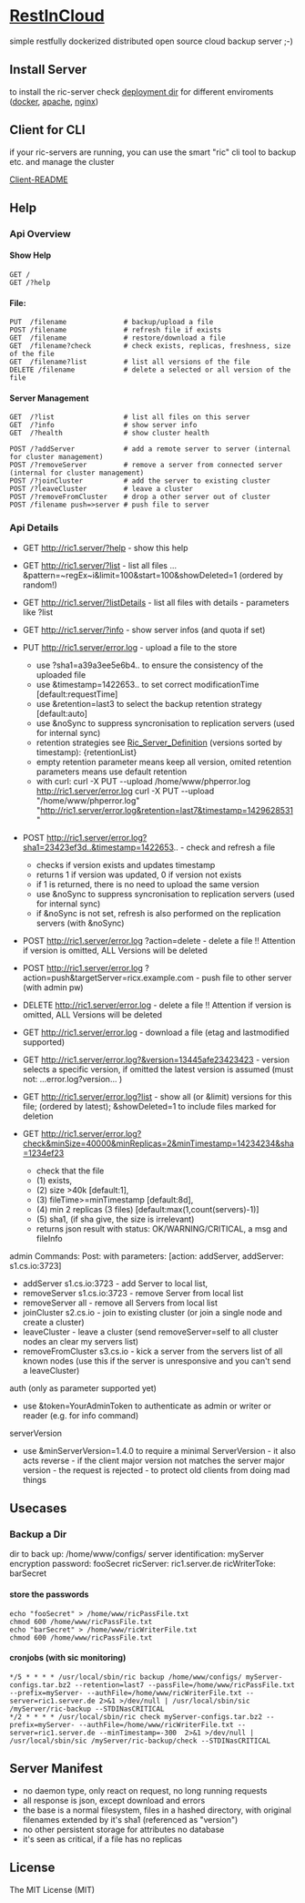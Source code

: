 # [RestInCloud](http://segfaulty.github.io/RestInCloud/)

simple restfully dockerized distributed open source cloud backup server ;-)

## Install Server

to install the ric-server check [deployment dir](deployment/) for different enviroments ([docker](deployment/docker), [apache](deployment/apache), [nginx](deployment/nginx))

## Client for CLI

if your ric-servers are running, you can use the smart "ric" cli tool to backup etc. and manage the cluster

[Client-README](src/Ric/Client/README.md)


## Help

### Api Overview


#### Show Help 

    GET /
    GET /?help

#### File:
    
    PUT  /filename              # backup/upload a file
    POST /filename              # refresh file if exists
    GET  /filename              # restore/download a file
    GET  /filename?check        # check exists, replicas, freshness, size of the file
    GET  /filename?list         # list all versions of the file
    DELETE /filename            # delete a selected or all version of the file
    
#### Server Management
 
    GET  /?list                 # list all files on this server
    GET  /?info                 # show server info
    GET  /?health               # show cluster health
    
    POST /?addServer            # add a remote server to server (internal for cluster management)
    POST /?removeServer         # remove a server from connected server (internal for cluster management)
    POST /?joinCluster          # add the server to existing cluster 
    POST /?leaveCluster         # leave a cluster
    POST /?removeFromCluster    # drop a other server out of cluster
    POST /filename push=>server # push file to server
    
    
### Api Details

 * GET http://ric1.server/?help - show this help
 * GET http://ric1.server/?list - list all files ... &pattern=~regEx~i&limit=100&start=100&showDeleted=1 (ordered by random!)
 * GET http://ric1.server/?listDetails -  list all files with details - parameters like ?list
 * GET http://ric1.server/?info - show server infos (and quota if set)

 * PUT http://ric1.server/error.log - upload a file to the store
   - use ?sha1=a39a3ee5e6b4.. to ensure the consistency of the uploaded file
   - use &timestamp=1422653.. to set correct modificationTime [default:requestTime]
   - use &retention=last3 to select the backup retention strategy [default:auto]
   - use &noSync to suppress syncronisation to replication servers (used for internal sync)
   - retention strategies see [Ric_Server_Definition](src/Ric/Server/Definition.php) (versions sorted by timestamp):
{retentionList}
   - empty retention parameter means keep all version, omited retention parameters means use default retention
   - with curl:
     curl -X PUT --upload /home/www/phperror.log http://ric1.server/error.log
     curl -X PUT --upload "/home/www/phperror.log" "http://ric1.server/error.log&retention=last7&timestamp=1429628531"

 * POST http://ric1.server/error.log?sha1=23423ef3d..&timestamp=1422653.. - check and refresh a file
   - checks if version exists and updates timestamp
   - returns 1 if version was updated, 0 if version not exists
   - if 1 is returned, there is no need to upload the same version
   - use &noSync to suppress syncronisation to replication servers (used for internal sync)
   - if &noSync is not set, refresh is also performed on the replication servers (with &noSync)

 * POST http://ric1.server/error.log  ?action=delete  - delete a file !! Attention if version is omitted, ALL Versions will be deleted
 * POST http://ric1.server/error.log  ?action=push&targetServer=ricx.example.com  - push file to other server (with admin pw)
 * DELETE http://ric1.server/error.log   - delete a file !! Attention if version is omitted, ALL Versions will be deleted


 * GET http://ric1.server/error.log - download a file (etag and lastmodified supported)
 * GET http://ric1.server/error.log?&version=13445afe23423423 - version selects a specific version, if omitted the latest version is assumed (must not: ...error.log?version... )
 * GET http://ric1.server/error.log?list - show all (or &limit) versions for this file; (ordered by latest); &showDeleted=1 to include files marked for deletion
 * GET http://ric1.server/error.log?check&minSize=40000&minReplicas=2&minTimestamp=14234234&sha=1234ef23
    - check that the file
    - (1) exists,
    - (2) size >40k [default:1],
    - (3) fileTime>=minTimestamp [default:8d],
    - (4) min 2 replicas (3 files) [default:max(1,count(servers)-1)]
    - (5) sha1, (if sha give, the size is irrelevant)
    - returns json result with status: OK/WARNING/CRITICAL, a msg and fileInfo

 admin Commands:
 Post: with parameters: [action: addServer, addServer: s1.cs.io:3723]
 * addServer s1.cs.io:3723 - add Server to local list,
 * removeServer s1.cs.io:3723 - remove Server from local list
 * removeServer all - remove all Servers from local list
 * joinCluster s2.cs.io - join to existing cluster (or join a single node and create a cluster)
 * leaveCluster - leave a cluster (send removeServer=self to all cluster nodes an clear my servers list)
 * removeFromCluster s3.cs.io - kick a server from the servers list of all known nodes (use this if the server is unresponsive and you can't send a leaveCluster)


 auth (only as parameter supported yet)
 * use &token=YourAdminToken to authenticate as admin or writer or reader (e.g. for info command)

 serverVersion
 * use &minServerVersion=1.4.0 to require a minimal ServerVersion - it also acts reverse - if the client major version not matches the server major version - the request is rejected - to protect old clients from doing  mad things

## Usecases

### Backup a Dir

dir to back up: /home/www/configs/
server identification: myServer
encryption password: fooSecret
ricServer: ric1.server.de
ricWriterToke: barSecret

#### store the passwords

	echo "fooSecret" > /home/www/ricPassFile.txt
	chmod 600 /home/www/ricPassFile.txt
	echo "barSecret" > /home/www/ricWriterFile.txt
	chmod 600 /home/www/ricPassFile.txt

#### cronjobs (with sic monitoring)

    */5 * * * * /usr/local/sbin/ric backup /home/www/configs/ myServer-configs.tar.bz2 --retention=last7 --passFile=/home/www/ricPassFile.txt --prefix=myServer- --authFile=/home/www/ricWriterFile.txt --server=ric1.server.de 2>&1 >/dev/null | /usr/local/sbin/sic /myServer/ric-backup --STDINasCRITICAL
    */2 * * * * /usr/local/sbin/ric check myServer-configs.tar.bz2 --prefix=myServer- --authFile=/home/www/ricWriterFile.txt --server=ric1.server.de --minTimestamp=-300  2>&1 >/dev/null | /usr/local/sbin/sic /myServer/ric-backup/check --STDINasCRITICAL

## Server Manifest

* no daemon type, only react on request, no long running requests
* all response is json, except download and errors
* the base is a normal filesystem, files in a hashed directory, with original filenames extended by it's sha1 (referenced as "version")
* no other persistent storage for attributes no database
* it's seen as critical, if a file has no replicas


## License

The MIT License (MIT)

